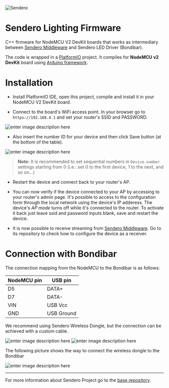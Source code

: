 ![Sendero](http://sendero.uy/images/logo-white.png)

# Sendero Lighting Firmware


C++ firmware for NodeMCU V2 DevKit boards that works as intermediary between [Sendero Middleware](https://github.com/LaboratorioDeMedios/SenderoMiddleware) and Sendero LED Driver (Bondibar).

The code is wrapped in a [PlatformIO](http://platformio.org/platformio-ide) project. It compiles for **NodeMCU v2 DevKit** board using [Arduino framework](https://github.com/esp8266/Arduino).

Installation
============

- Install PlatformIO IDE, open this project, compile and install it in your NodeMCU V2 DevKit board.

- Connect to the board's WiFi access point. In your browser go to `https://192.168.4.1` and set your router's SSID and PASSWORD.

![enter image description here](http://sendero.uy/images/ap-config.png)

- Also insert the number ID for your device and then click Save button (at the bottom of the table).

![enter image description here](http://sendero.uy/images/id-config.png)

> **Note:**
> It is recommended to set sequential numbers in `Device.number` settings starting from 0 (i.e.: set 0 to the first device, 1 to the next, and so on...)

- Restart the device and connect back to your router's AP.

- You can now verify if the device connected to your AP by accessing to your router's admin page. It's possible to access to the configuration form through the local network using the device's IP adderess. The device's *AP mode* turns off while it's connected to the router. To activate it back just leave ssid and password inputs blank, save and restart the device.

- It is now possible to receive streaming from [Sendero Middleware](https://github.com/LaboratorioDeMedios/SenderoMiddleware). Go to its repository to check how to configure the device as a receiver.


Connection with Bondibar
========================

The connection mapping from the NodeMCU to the Bondibar is as follows:

NodeMCU pin | USB pin
----------- | -------
D5 | DATA+
D7 | DATA-
VIN | USB Vcc
GND | USB Ground

We recommend using Sendero Wireless Dongle, but the connection can be achieved with a custom cable.

![enter image description here](http://sendero.uy/images/wireless-dongle.png)
![enter image description here](http://sendero.uy/images/custom-usb.png)

The following picture shows the way to connect the wireless dongle to the Bondibar

![enter image description here](http://sendero.uy/images/wb-connection.png)


-------------

For more information about Sendero Project go to the [base repository](https://github.com/LaboratorioDeMedios/SenderoProject).
